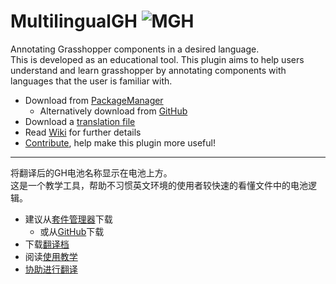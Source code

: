 # MultilingualGH ![MGH](https://raw.githubusercontent.com/v-xup6/MultilingualGH/main/Docs/MGH_icon32x32.png)
Annotating Grasshopper components in a desired language.<br>
This is developed as an educational tool. This plugin aims to help users understand and learn grasshopper by annotating components with languages that the user is familiar with.

- Download from [PackageManager](https://www.rhino3d.com/features/package-manager/)
  - Alternatively download from [GitHub](https://github.com/v-xup6/MultilingualGH/releases/latest)
- Download a [translation file](https://github.com/v-xup6/MultilingualGH/tree/main/Languages)
- Read [Wiki](https://github.com/v-xup6/MultilingualGH/wiki) for further details
- [Contribute](https://github.com/v-xup6/MultilingualGH/wiki/Create-Translation-Files), help make this plugin more useful!

---

将翻译后的GH电池名称显示在电池上方。<br>
这是一个教学工具，帮助不习惯英文环境的使用者较快速的看懂文件中的电池逻辑。

- 建议从[套件管理器](https://www.rhino3d.com/tw/features/package-manager/  )下载
  - 或从[GitHub](https://github.com/v-xup6/MultilingualGH/releases/latest  )下载
- 下载[翻译档](https://github.com/v-xup6/MultilingualGH/tree/main/Languages  )
- 阅读[使用教学](https://github.com/v-xup6/MultilingualGH/wiki/%E5%AE%89%E8%A3%9D  )
- [协助进行翻译](https://github.com/v-xup6/MultilingualGH/wiki/%E5%89%B5%E4%BD%9C%E7%BF%BB%E8%AD%AF%E6%AA%94  )
